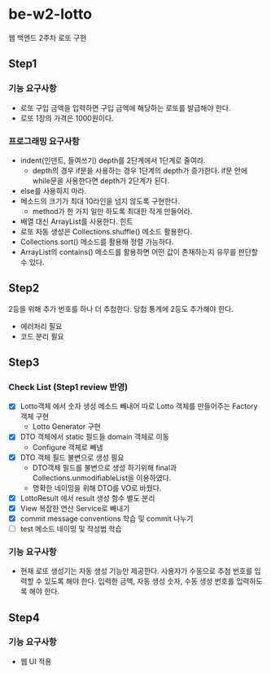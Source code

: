# be-w2-lotto
웹 백엔드 2주차 로또 구현

## Step1
### 기능 요구사항
- 로또 구입 금액을 입력하면 구입 금액에 해당하는 로또를 발급해야 한다.
- 로또 1장의 가격은 1000원이다.
### 프로그래밍 요구사항
- indent(인덴트, 들여쓰기) depth를 2단계에서 1단계로 줄여라.
    - depth의 경우 if문을 사용하는 경우 1단계의 depth가 증가한다. if문 안에 while문을 사용한다면 depth가 2단계가 된다.
- else를 사용하지 마라.
- 메소드의 크기가 최대 10라인을 넘지 않도록 구현한다.
    - method가 한 가지 일만 하도록 최대한 작게 만들어라.
- 배열 대신 ArrayList를 사용한다.
힌트
- 로또 자동 생성은 Collections.shuffle() 메소드 활용한다.
- Collections.sort() 메소드를 활용해 정렬 가능하다.
- ArrayList의 contains() 메소드를 활용하면 어떤 값이 존재하는지 유무를 판단할 수 있다.

## Step2
2등을 위해 추가 번호를 하나 더 추첨한다. 당첨 통계에 2등도 추가해야 한다.

- 에러처리 필요
- 코드 분리 필요

## Step3

### Check List (Step1 review 반영)
-[X] Lotto객체 에서 숫자 생성 메소드 빼내어 따로 Lotto 객체를 만들어주는 Factory 객체 구현
  - Lotto Generator 구현
-[X] DTO 객체에서 static 필드들 domain 객체로 이동
  - Configure 객체로 빼냄
-[X] DTO 객체 필드 불변으로 생성 필요
  - DTO객체 필드를 불변으로 생성 하기위해 final과 Collections.unmodifiableList을 이용하였다.
  - 명확한 네이밍을 위해 DTO를 VO로 바꿨다.
-[X] LottoResult 에서 result 생성 함수 별도 분리
-[X] View 복잡한 연산 Service로 빼내기
-[X] commit message conventions 학습 및 commit 나누기
-[ ] test 메소드 네이밍 및 작성법 학습

### 기능 요구사항
- 현재 로또 생성기는 자동 생성 기능만 제공한다. 사용자가 수동으로 추첨 번호를 입력할 수 있도록 해야 한다.
  입력한 금액, 자동 생성 숫자, 수동 생성 번호를 입력하도록 해야 한다.
## Step4

### 기능 요구사항
- 웹 UI 적용
